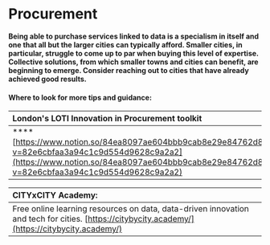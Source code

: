 # Procurement

**Being able to purchase services linked to data is a specialism in itself and one that all but the larger cities can typically afford. Smaller cities, in particular, struggle to come up to par when buying this level of expertise. Collective solutions, from which smaller towns and cities can benefit, are beginning to emerge. Consider reaching out to cities that have already achieved good results.**

#### Where to look for more tips and guidance:

| **London's LOTI Innovation in Procurement toolkit** |
| :--- |
| \*\*\*\*[https://www.notion.so/84ea8097ae604bbb9cab8e29e84762d8?v=82e6cbfaa3a94c1c9d554d9628c9a2a2](https://www.notion.so/84ea8097ae604bbb9cab8e29e84762d8?v=82e6cbfaa3a94c1c9d554d9628c9a2a2) |

| **CITYxCITY Academy:** |
| :--- |
| Free online learning resources on data, data-driven innovation and tech for cities. [https://citybycity.academy/](https://citybycity.academy/) |



